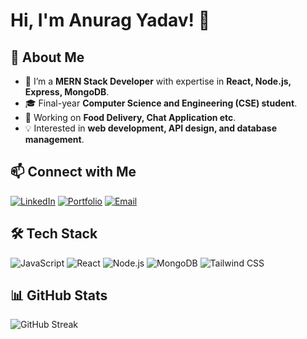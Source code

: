 # Hi, I'm Anurag Yadav! 👋

## 🚀 About Me
- 🌱 I’m a **MERN Stack Developer** with expertise in **React, Node.js, Express, MongoDB**.
- 🎓 Final-year **Computer Science and Engineering (CSE) student**.
- 🔭 Working on **Food Delivery, Chat Application etc**.
- 💡 Interested in **web development, API design, and database management**.

## 📫 Connect with Me
[![LinkedIn](https://img.shields.io/badge/LinkedIn-blue?style=flat&logo=linkedin)](https://www.linkedin.com/in/anurag-yadav-39a7b9223/)
[![Portfolio](https://img.shields.io/badge/Portfolio-%2312100E.svg?style=flat&logo=firefox)](https://anurag-yadav-portfolio.onrender.com/)
[![Email](https://img.shields.io/badge/Email-D14836?style=flat&logo=gmail&logoColor=white)](mailto:10anuragyadav2002@gmail.com)

## 🛠️ Tech Stack
![JavaScript](https://img.shields.io/badge/JavaScript-F7DF1E?style=flat&logo=javascript&logoColor=black)
![React](https://img.shields.io/badge/React-20232A?style=flat&logo=react&logoColor=61DAFB)
![Node.js](https://img.shields.io/badge/Node.js-43853D?style=flat&logo=node.js&logoColor=white)
![MongoDB](https://img.shields.io/badge/MongoDB-4EA94B?style=flat&logo=mongodb&logoColor=white)
![Tailwind CSS](https://img.shields.io/badge/TailwindCSS-%2338B2AC.svg?style=flat&logo=tailwind-css&logoColor=white)

## 📊 GitHub Stats
![GitHub Streak](https://github-readme-streak-stats.herokuapp.com/?user=your-username&theme=dark&hide_border=false)
